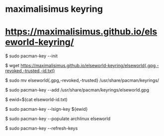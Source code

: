 # maximalisimus keyring
# https://maximalisimus.github.io/elseworld-keyring/

$ sudo pacman-key --init

$ wget https://maximalisimus.github.io/elseworld-keyring/elseworld{.gpg,-revoked,-trusted,-id.txt}

$ sudo mv elseworld{.gpg,-revoked,-trusted} /usr/share/pacman/keyrings/

$ sudo pacman-key --add /usr/share/pacman/keyrings/elseworld.gpg

$ ewid=$(cat elseworld-id.txt)

$ sudo pacman-key --lsign-key ${ewid}

$ sudo pacman-key --populate archlinux elseworld

$ sudo pacman-key --refresh-keys

